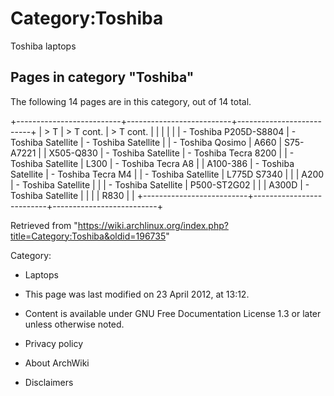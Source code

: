 Category:Toshiba
================

Toshiba laptops

Pages in category "Toshiba"
---------------------------

The following 14 pages are in this category, out of 14 total.

+--------------------------+--------------------------+--------------------------+
| > T                      | > T cont.                | > T cont.                |
|                          |                          |                          |
| -   Toshiba P205D-S8804  | -   Toshiba Satellite    | -   Toshiba Satellite    |
| -   Toshiba Qosimo       |     A660                 |     S75-A7221            |
|     X505-Q830            | -   Toshiba Satellite    | -   Toshiba Tecra 8200   |
| -   Toshiba Satellite    |     L300                 | -   Toshiba Tecra A8     |
|     A100-386             | -   Toshiba Satellite    | -   Toshiba Tecra M4     |
| -   Toshiba Satellite    |     L775D S7340          |                          |
|     A200                 | -   Toshiba Satellite    |                          |
| -   Toshiba Satellite    |     P500-ST2G02          |                          |
|     A300D                | -   Toshiba Satellite    |                          |
|                          |     R830                 |                          |
+--------------------------+--------------------------+--------------------------+

Retrieved from
"https://wiki.archlinux.org/index.php?title=Category:Toshiba&oldid=196735"

Category:

-   Laptops

-   This page was last modified on 23 April 2012, at 13:12.
-   Content is available under GNU Free Documentation License 1.3 or
    later unless otherwise noted.
-   Privacy policy
-   About ArchWiki
-   Disclaimers
